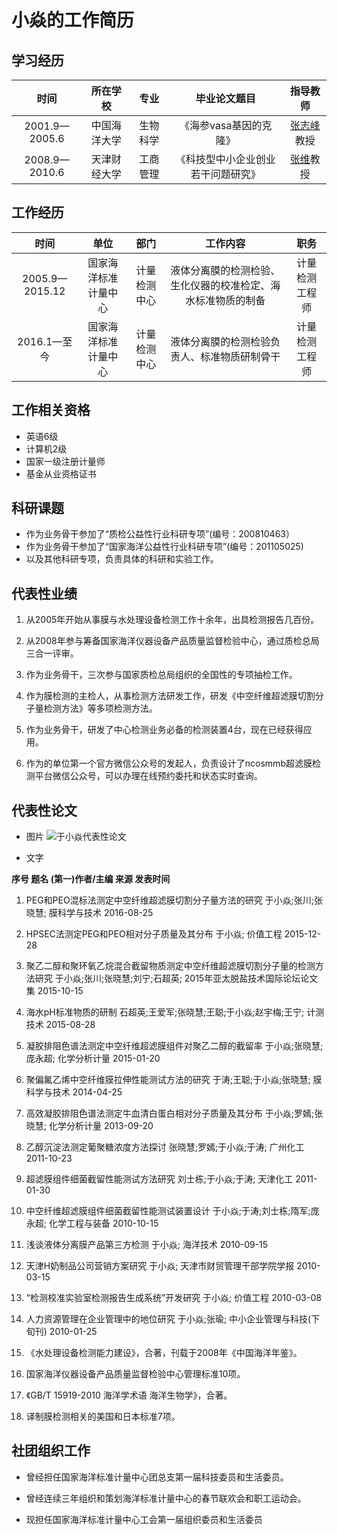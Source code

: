 # 小焱的工作简历

## 学习经历

| 时间 | 所在学校 | 专业 | 毕业论文题目 | 指导教师 |
|:----------:|:-------------:|:-------:|:-------:|:-------:|
|2001.9—2005.6| 中国海洋大学| 生物科学| 《海参vasa基因的克隆》|[张志峰](http://baike.baidu.com/link?url=I6ikBwL6-kYNBPkxPrtJcdL1Tz2l6MosxMtVsQR16xmux66LkrfNTqjJIcfjnQxMayfLnR929kUEquuWRHK5p9kqNIYgAD6SYRDq6KbZQ9G7dEnQ9GMHHtLWFpwzAOI2)教授|
|2008.9—2010.6| 天津财经大学| 工商管理| 《科技型中小企业创业若干问题研究》|[张维](http://baike.baidu.com/item/张维/6647047?fr=aladdin)教授|

## 工作经历
| 时间 | 单位 | 部门 | 工作内容 | 职务 |
|:----------:|:-------------:|:-------:|:-------:|:-------:|
|2005.9—2015.12| 国家海洋标准计量中心|计量检测中心|液体分离膜的检测检验、生化仪器的校准检定、海水标准物质的制备|计量检测工程师|
|2016.1—至今| 国家海洋标准计量中心|计量检测中心|液体分离膜的检测检验负责人、标准物质研制骨干|计量检测工程师|


## 工作相关资格

- 英语6级
- 计算机2级
- 国家一级注册计量师
- 基金从业资格证书

## 科研课题

- 作为业务骨干参加了“质检公益性行业科研专项”(编号：200810463）
- 作为业务骨干参加了“国家海洋公益性行业科研专项”(编号：201105025)
- 以及其他科研专项，负责具体的科研和实验工作。

## 代表性业绩

1. 从2005年开始从事膜与水处理设备检测工作十余年，出具检测报告几百份。
 
2. 从2008年参与筹备国家海洋仪器设备产品质量监督检验中心，通过质检总局三合一评审。
3. 作为业务骨干，三次参与国家质检总局组织的全国性的专项抽检工作。

4. 作为膜检测的主检人，从事检测方法研发工作，研发《中空纤维超滤膜切割分子量检测方法》等多项检测方法。

5. 作为业务骨干，研发了中心检测业务必备的检测装置4台，现在已经获得应用。

6. 作为的单位第一个官方微信公众号的发起人，负责设计了ncosmmb超滤膜检测平台微信公众号，可以办理在线预约委托和状态实时查询。 

## 代表性论文 
- 图片
![于小焱代表性论文](http://upload-images.jianshu.io/upload_images/3785456-428cb69b927054e0.png?imageMogr2/auto-orient/strip%7CimageView2/2/w/1240)

- 文字

**序号	题名	(第一)作者/主编	来源	发表时间**

1.	PEG和PEO混标法测定中空纤维超滤膜切割分子量方法的研究	于小焱;张川;张晓慧;	膜科学与技术	2016-08-25

2.	HPSEC法测定PEG和PEO相对分子质量及其分布	于小焱;	价值工程	2015-12-28

3.	聚乙二醇和聚环氧乙烷混合截留物质测定中空纤维超滤膜切割分子量的检测方法研究	于小焱;张川;张晓慧;刘宁;石超英;	2015年亚太脱盐技术国际论坛论文集	2015-10-15

4.	海水pH标准物质的研制	石超英;王爱军;张晓慧;王聪;于小焱;赵宇梅;王宁;	计测技术	2015-08-28

5.	凝胶排阻色谱法测定中空纤维超滤膜组件对聚乙二醇的截留率	于小焱;张晓慧;庞永超;	化学分析计量	2015-01-20

6.	聚偏氟乙烯中空纤维膜拉伸性能测试方法的研究	于涛;王聪;于小焱;张晓慧;	膜科学与技术	2014-04-25

7.	高效凝胶排阻色谱法测定牛血清白蛋白相对分子质量及其分布	于小焱;罗嫣;张晓慧;	化学分析计量	2013-09-20

8.	乙醇沉淀法测定葡聚糖浓度方法探讨	张晓慧;罗嫣;于小焱;于涛;	广州化工	2011-10-23

9.	超滤膜组件细菌截留性能测试方法研究	刘士栋;于小焱;于涛;	天津化工	2011-01-30

10.	中空纤维超滤膜组件细菌截留性能测试装置设计	于小焱;于涛;刘士栋;隋军;庞永超;	化学工程与装备	2010-10-15

11.	浅谈液体分离膜产品第三方检测	于小焱;	海洋技术	2010-09-15

12.	天津H奶制品公司营销方案研究	于小焱;	天津市财贸管理干部学院学报	2010-03-15

13.	“检测校准实验室检测报告生成系统”开发研究	于小焱;	价值工程	2010-03-08

14.	人力资源管理在企业管理中的地位研究	于小焱;张瑜;	中小企业管理与科技(下旬刊)	2010-01-25

15.	《水处理设备检测能力建设》，合著，刊载于2008年《中国海洋年鉴》。

16.	国家海洋仪器设备产品质量监督检验中心管理标准10项。

17.	《GB/T 15919-2010 海洋学术语 海洋生物学》，合著。

18.	译制膜检测相关的美国和日本标准7项。


## 社团组织工作

- 曾经担任国家海洋标准计量中心团总支第一届科技委员和生活委员。

- 曾经连续三年组织和策划海洋标准计量中心的春节联欢会和职工运动会。

- 现担任国家海洋标准计量中心工会第一届组织委员和生活委员
